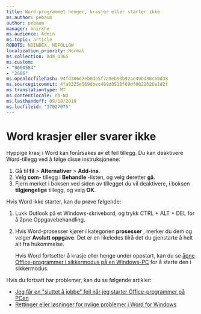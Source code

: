 ```yaml
---
title: Word-programmet henger, krasjer eller starter ikke
ms.author: pebaum
author: pebaum
manager: mnirkhe
ms.audience: Admin
ms.topic: article
ROBOTS: NOINDEX, NOFOLLOW
localization_priority: Normal
ms.collection: Adm_O365
ms.custom:
- "9000584"
- "2686"
ms.openlocfilehash: 94fd306d7eb0de5f7a9eb90b92ae49bd80c50d38
ms.sourcegitcommit: 4fa8325e569dbec489d0518f69df0022626e1d2f
ms.translationtype: MT
ms.contentlocale: nb-NO
ms.lasthandoff: 09/18/2019
ms.locfileid: "37027075"
---
```

# <a name="word-crashes-or-doesnt-respond"></a>Word krasjer eller svarer ikke

Hyppige krasj i Word kan forårsakes av et feil tillegg. Du kan deaktivere Word-tillegg ved å følge disse instruksjonene:

1. Gå til **fil** > **Alternativer** > **Add-ins**.
2. Velg **com-** tillegg i **Behandle** -listen, og velg deretter **gå**.
3. Fjern merket i boksen ved siden av tillegget du vil deaktivere, i boksen **tilgjengelige** tillegg, og velg **OK**.

Hvis Word ikke starter, kan du prøve følgende:

1.   Lukk Outlook på et Windows-skrivebord, og trykk CTRL + ALT + DEL for å åpne Oppgavebehandling. 
2. Hvis Word-prosesser kjører i kategorien **prosesser** , merker du dem og velger **Avslutt oppgave**. Det er en likeledes tilrå det du gjenstarte å helt alt fra hukommelse.

    Hvis Word fortsetter å krasje eller henge under oppstart, kan du se [åpne Office-programmer i sikkermodus på en Windows-PC](https://support.office.com/en-us/article/Open-Office-apps-in-safe-mode-on-a-Windows-PC-dedf944a-5f4b-4afb-a453-528af4f7ac72) for å starte den i sikkermodus.

Hvis du fortsatt har problemer, kan du se følgende artikler: 
- [Jeg får en "sluttet å jobbe" feil når jeg starter Office-programmer på PCen](https://support.office.com/article/52bd7985-4e99-4a35-84c8-2d9b8301a2fa)
- [Rettinger eller løsninger for nylige problemer i Word for Windows](https://support.office.com/article/bf6bf17c-2807-4871-83ce-e337ae8f0b86)
